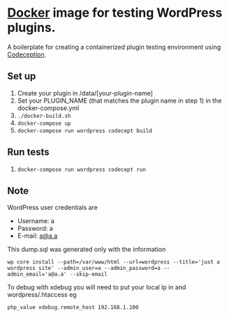# [Docker](//docker.com) image for testing WordPress plugins.

A boilerplate for creating a containerized plugin testing environment using [Codeception](//codeception.com).

## Set up
1. Create your plugin in /data/[your-plugin-name]
2. Set your PLUGIN_NAME (that matches the plugin name in step 1) in the docker-compose.yml
3. `./docker-build.sh`
4. `docker-compose up`
5. `docker-compose run wordpress codecept build`

## Run tests
1. `docker-compose run wordpress codecept run`

## Note

WordPress user credentials are

- Username: a
- Password: a
- E-mail: a@a.a

This dump.sql was generated only with the information 
```
wp core install --path=/var/www/html --url=wordpress --title='just a wordpress site' --admin_user=a --admin_password=a --admin_email='a@a.a' --skip-email
```

To debug with xdebug you will need to put your local ip in and wordpress/.htaccess eg
```
php_value xdebug.remote_host 192.168.1.100
```